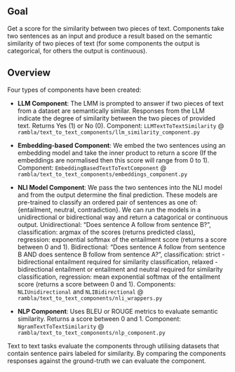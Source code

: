 ## Goal

Get a score for the similarity between two pieces of text. Components take two sentences as an input and produce a result based on the semantic similarity of two pieces of text (for some components the output is categorical, for others the output is continuous).

## Overview

Four types of components have been created:

- __LLM Component__: The LMM is prompted to answer if two pieces of text from a dataset are semantically similar. Responses from the LLM indicate the degree of similarity between the two pieces of provided text. Returns Yes (1) or No (0).
Component: `LLMTextToTextSimilarity` @ `rambla/text_to_text_components/llm_similarity_component.py`

- __Embedding-based Component__: We embed the two sentences using an embedding model and take the inner product to return a score (If the embeddings are normalised then this score will range from 0 to 1).
Component: `EmbeddingBasedTextToTextComponent` @ `rambla/text_to_text_components/embeddings_component.py`

- __NLI Model Component__: We pass the two sentences into the NLI model and from the output determine the final prediction. These models are pre-trained to classify an ordered pair of sentences as one of: {entailment, neutral, contradiction}. We can run the models in a unidirectional or bidirectional way and return a catagorical or continuous output. Unidirectional: “Does sentence A follow from sentence B?”, classification: argmax of the scores (returns predicted class), regression: exponential softmax of the entailment score (returns a score between 0 and 1). Bidirectional: “Does sentence A follow from sentence B AND does sentence B follow from sentence A?”, classification: strict - bidirectional entailment required for similarity classification, relaxed - bidirectional entailment or entailment and neutral required for similarity classification, regression: mean exponential softmax of the entailment score (returns a score between 0 and 1).
Components: `NLIUnidirectional` and `NLIBidirectional` @ `rambla/text_to_text_components/nli_wrappers.py`

- __NLP Component__: Uses BLEU or ROUGE metrics to evaluate semantic similarity. Returns a score between 0 and 1.
Component: `NgramTextToTextSimilarity` @ `rambla/text_to_text_components/nlp_component.py`

Text to text tasks evaluate the components through utilising datasets that contain sentence pairs labeled for similarity. By comparing the components responses against the ground-truth we can evaluate the component.

